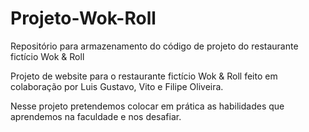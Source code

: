 # Projeto-Wok-Roll
Repositório para armazenamento do código de projeto do restaurante fictício Wok &amp; Roll

Projeto de website para o restaurante fictício Wok & Roll feito em colaboração por Luis Gustavo, Vito e Filipe Oliveira.

Nesse projeto pretendemos colocar em prática as habilidades que aprendemos na faculdade e nos desafiar.